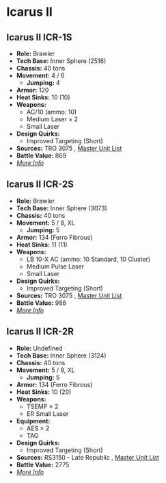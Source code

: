 # Icarus II 

## Icarus II ICR-1S 

- **Role:** Brawler 
- **Tech Base:** Inner Sphere (2518) 
- **Chassis:** 40 tons 
- **Movement:** 4 / 6 
  - **Jumping:** 4 
- **Armor:** 120 
- **Heat Sinks:** 10 (10) 
- **Weapons:** 
  - AC/10 (ammo: 10) 
  - Medium Laser × 2 
  - Small Laser 
- **Design Quirks:** 
  - Improved Targeting (Short) 
- **Sources:** TRO 3075 , [Master Unit List](http://masterunitlist.info/Unit/Details/1600) 
- **Battle Value:** 869 
- [*More Info*](icarus_ii/icarus_ii_icr-1s.md) 

## Icarus II ICR-2S 

- **Role:** Brawler 
- **Tech Base:** Inner Sphere (3073) 
- **Chassis:** 40 tons 
- **Movement:** 5 / 8, XL 
  - **Jumping:** 5 
- **Armor:** 134 (Ferro Fibrous) 
- **Heat Sinks:** 11 (11) 
- **Weapons:** 
  - LB 10-X AC (ammo: 10 Standard, 10 Cluster) 
  - Medium Pulse Laser 
  - Small Laser 
- **Design Quirks:** 
  - Improved Targeting (Short) 
- **Sources:** TRO 3075 , [Master Unit List](http://masterunitlist.info/Unit/Details/1601) 
- **Battle Value:** 986 
- [*More Info*](icarus_ii/icarus_ii_icr-2s.md) 

## Icarus II ICR-2R 

- **Role:** Undefined 
- **Tech Base:** Inner Sphere (3124) 
- **Chassis:** 40 tons 
- **Movement:** 5 / 8, XL 
  - **Jumping:** 5 
- **Armor:** 134 (Ferro Fibrous) 
- **Heat Sinks:** 10 (20) 
- **Weapons:** 
  - TSEMP × 2 
  - ER Small Laser 
- **Equipment:** 
  - AES × 2 
  - TAG 
- **Design Quirks:** 
  - Improved Targeting (Short) 
- **Sources:** RS3150 - Late Republic , [Master Unit List](http://masterunitlist.info/Unit/Details/7995) 
- **Battle Value:** 2775 
- [*More Info*](icarus_ii/icarus_ii_icr-2r.md) 

